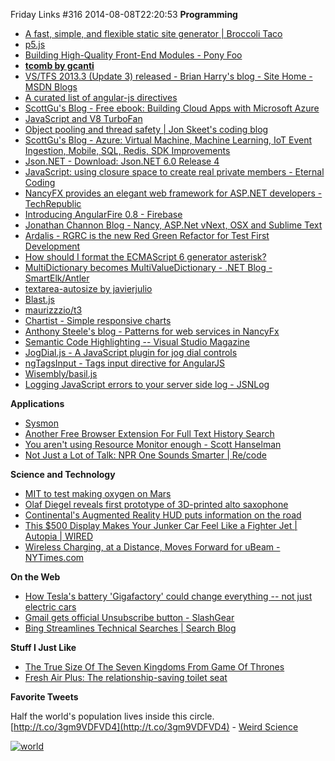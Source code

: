 Friday Links #316
2014-08-08T22:20:53
**Programming**

  * [A fast, simple, and flexible static site generator | Broccoli Taco](http://broccoli-taco.com/)
  * [p5.js](http://p5js.org/)
  * [Building High-Quality Front-End Modules - Pony Foo](http://blog.ponyfoo.com/2014/08/05/building-high-quality-front-end-modules)
  * [**tcomb by gcanti**](http://gcanti.github.io/tcomb/)
  * [VS/TFS 2013.3 (Update 3) released - Brian Harry's blog - Site Home - MSDN Blogs](http://blogs.msdn.com/b/bharry/archive/2014/08/04/vs-tfs-2013-3-update-3-released.aspx)
  * [A curated list of angular-js directives](http://angular-js.in/)
  * [ScottGu's Blog - Free ebook: Building Cloud Apps with Microsoft Azure](http://weblogs.asp.net/scottgu/free-ebook-building-cloud-apps-with-microsoft-azure)
  * [JavaScript and V8 TurboFan](http://ariya.ofilabs.com/2014/08/javascript-and-v8-turbofan.html)
  * [Object pooling and thread safety | Jon Skeet's coding blog](http://codeblog.jonskeet.uk/2014/08/01/object-pooling-and-thread-safety/)
  * [ScottGu's Blog - Azure: Virtual Machine, Machine Learning, IoT Event Ingestion, Mobile, SQL, Redis, SDK Improvements](https://weblogs.asp.net/scottgu/azure-virtual-machine-machine-learning-iot-event-ingestion-mobile-sql-redis-sdk-improvements)
  * [Json.NET - Download: Json.NET 6.0 Release 4](http://json.codeplex.com/releases/view/126052)
  * [JavaScript: using closure space to create real private members - Eternal Coding](http://blogs.msdn.com/b/eternalcoding/archive/2014/08/05/javascript-using-closure-space-to-create-real-private-members.aspx)
  * [NancyFX provides an elegant web framework for ASP.NET developers - TechRepublic](http://www.techrepublic.com/article/nancyfx-provides-an-elegant-web-framework-for-asp-net-developers/)
  * [Introducing AngularFire 0.8 - Firebase](https://www.firebase.com/blog/2014-07-30-introducing-angularfire-08.html?utm_source=ng-newsletter&utm_campaign=90b7a4a560-AngularJS_Newsletter_8_5_148_3_2014&utm_medium=email&utm_term=0_fa61364f13-90b7a4a560-88880093)
  * [Jonathan Channon Blog - Nancy, ASP.Net vNext, OSX and Sublime Text](http://blog.jonathanchannon.com/2014/08/05/nancy-aspnetvnext-osx-sublime-text/)
  * [Ardalis - RGRC is the new Red Green Refactor for Test First Development](http://ardalis.com/rgrc-is-the-new-red-green-refactor-for-test-first-development)
  * [How should I format the ECMAScript 6 generator asterisk?](http://www.2ality.com/2014/08/formatting-generator-asterisk.html?utm_source=feedburner&utm_medium=feed&utm_campaign=Feed%3A+2ality+%282ality+%E2%80%93+technology%2C+life%29)
  * [MultiDictionary becomes MultiValueDictionary - .NET Blog - ](http://blogs.msdn.com/b/dotnet/archive/2014/08/05/multidictionary-becomes-multivaluedictionary.aspx)[SmartElk/Antler](https://github.com/SmartElk/Antler)
  * [textarea-autosize by javierjulio](http://javierjulio.github.io/textarea-autosize/?utm_source=html5weekly&utm_medium=email)
  * [Blast.js](http://julian.com/research/blast/)
  * [maurizzzio/t3](https://github.com/maurizzzio/T3)
  * [Chartist - Simple responsive charts](http://gionkunz.github.io/chartist-js/)
  * [Anthony Steele's blog - Patterns for web services in NancyFx](http://anthonysteele.co.uk/patterns-of-web-apis-in-nancy)
  * [Semantic Code Highlighting -- Visual Studio Magazine](http://visualstudiomagazine.com/articles/2014/08/01/semantic-code-highlighting.aspx)
  * [JogDial.js - A JavaScript plugin for jog dial controls](http://www.ohsean.net/plugins/jogdial/?utm_source=javascriptweekly&utm_medium=email)
  * [ngTagsInput - Tags input directive for AngularJS](http://mbenford.github.io/ngTagsInput/?utm_source=javascriptweekly&utm_medium=email)
  * [Wisembly/basil.js](https://github.com/Wisembly/basil.js?utm_source=javascriptweekly&utm_medium=email)
  * [Logging JavaScript errors to your server side log - JSNLog](http://jsnlog.com/)

**Applications**

  * [Sysmon](http://technet.microsoft.com/en-us/sysinternals/dn798348)
  * [Another Free Browser Extension For Full Text History Search](http://www.techsupportalert.com/cdn/another-free-browser-extension-full-text-history-search.htm?utm_source=feedburner&utm_medium=feed&utm_campaign=Feed%3A+gizmosbest+%28Gizmo%27s+Best-ever+Freeware%29)
  * [You aren't using Resource Monitor enough - Scott Hanselman](http://www.hanselman.com/blog/YouArentUsingResourceMonitorEnough.aspx)
  * [Not Just a Lot of Talk: NPR One Sounds Smarter | Re/code](http://recode.net/2014/08/06/not-just-a-lot-of-talk-npr-one/)

**Science and Technology**

  * [MIT to test making oxygen on Mars](http://www.gizmag.com/mit-moxie/33206/)
  * [Olaf Diegel reveals first prototype of 3D-printed alto saxophone](http://www.gizmag.com/odd-olaf-diegel-3d-printed-saxophone/33217/)
  * [Continental's Augmented Reality HUD puts information on the road](http://www.gizmag.com/augmented-reality-hud-improves-driver-information/33223/)
  * [This $500 Display Makes Your Junker Car Feel Like a Fighter Jet | Autopia | WIRED](http://www.wired.com/2014/08/navdy-hud/)
  * [Wireless Charging, at a Distance, Moves Forward for uBeam - NYTimes.com](http://bits.blogs.nytimes.com/2014/08/06/ubeam-technology-will-enable-people-to-charge-devices-through-the-air/?_php=true&_type=blogs&_r=0)

**On the Web**

  * [How Tesla's battery 'Gigafactory' could change everything -- not just electric cars](http://venturebeat.com/2014/08/01/how-teslas-battery-gigafactory-could-change-everything-not-just-electric-cars/)
  * [Gmail gets official Unsubscribe button - SlashGear](http://www.slashgear.com/gmail-gets-official-unsubscribe-button-06340040/)
  * [Bing Streamlines Technical Searches | Search Blog](http://blogs.bing.com/search/2014/08/07/technical-searches-have-been-turbo-charged/)

**Stuff I Just Like**

  * [The True Size Of The Seven Kingdoms From Game Of Thrones](http://www.makeuseof.com/tag/true-size-seven-kingdoms-game-thrones/)
  * [Fresh Air Plus: The relationship-saving toilet seat](http://www.gizmag.com/fresh-air-plus-toilet-seat-fan/33268/)

**Favorite Tweets**

Half the world's population lives inside this circle. [http://t.co/3gm9VDFVD4](http://t.co/3gm9VDFVD4) - [Weird Science](https://twitter.com/weird_sci/status/490972295372890112)

[![world](/cdn/images/blog/Windows-Live-Writer/Friday-Links-316_FF37/world_thumb.jpg)](/cdn/images/blog/Windows-Live-Writer/Friday-Links-316_FF37/world_2.jpg)

